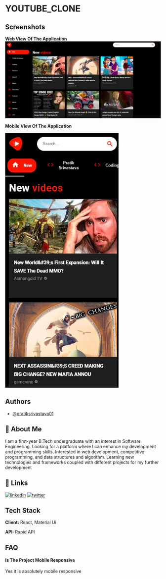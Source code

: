 # YOUTUBE_CLONE

## Screenshots

**Web View Of The Application**
![App Screenshot](./New%20folder/Screenshot%202022-09-05%20203743.png)

<!-- **SideBar Of The Application**

![App Screenshot](./New%20folder/Screenshot%202022-09-05%20203821.png) -->

**Mobile View Of The Application**

![App Screenshot](./New%20folder/Screenshot%202022-09-05%20203930.png)

## Authors

- [@pratiksrivastava01](https://www.github.com/pratiksrivastava01)

## 🚀 About Me

I am a first-year B.Tech undergraduate with an interest in Software Engineering. Looking for a platform where I can enhance my development and programming skills. Interested in web development, competitive programming, and data structures and algorithm. Learning new technologies and frameworks coupled with different projects for my further development

## 🔗 Links

[![linkedin](https://img.shields.io/badge/linkedin-0A66C2?style=for-the-badge&logo=linkedin&logoColor=white)](https://www.linkedin.com/in/srivastava2191/)
[![twitter](https://img.shields.io/badge/twitter-1DA1F2?style=for-the-badge&logo=twitter&logoColor=white)](https://twitter.com/Pratik_Srivasta)

## Tech Stack

**Client:** React, Material Ui

**API:** Rapid API

## FAQ

#### Is The Project Mobile Responsive

Yes it is absolutely mobile responsive
